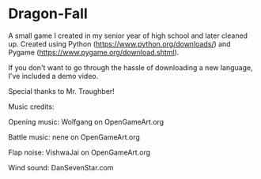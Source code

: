 # Dragon-Fall
A small game I created in my senior year of high school and later cleaned up. Created using Python (https://www.python.org/downloads/) 
and Pygame (https://www.pygame.org/download.shtml).

If you don't want to go through the hassle of downloading a new language, I've included a demo video.

Special thanks to Mr. Traughber!

Music credits:

Opening music: Wolfgang on OpenGameArt.org

Battle music: nene on OpenGameArt.org

Flap noise: VishwaJai on OpenGameArt.org

Wind sound: DanSevenStar.com

